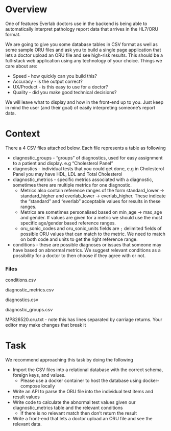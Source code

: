 # Overview

One of features Everlab doctors use in the backend is being able to automatically interpret pathology report data that arrives in the HL7/ORU format.

We are going to give you some database tables in CSV format as well as some sample ORU files and ask you to build a single page application that lets a doctor upload an ORU file and see high-risk results. This should be a full-stack web application using any technology of your choice. Things we care about are:

- Speed - how quickly can you build this?
- Accuracy - is the output correct?
- UX/Product - is this easy to use for a doctor?
- Quality - did you make good technical decisions?

We will leave what to display and how in the front-end up to you. Just keep in mind the user (and their goal) of easily interpreting someone’s report data.

# Context

There a 4 CSV files attached below. Each file represents a table as following

- diagnostic_groups - “groups” of diagnostics, used for easy assignment to a patient and display. e.g “Cholesterol Panel”
- diagnostics - individual tests that you could get done, e.g in Cholesterol Panel you may have HDL, LDL and Total Cholesterol
- diagnostic_metrics - specific metrics associated with a diagnostic, sometimes there are multiple metrics for one diagnostic.
    - Metrics also contain reference ranges of the form standard_lower → standard_higher and everlab_lower → everlab_higher. These indicate the “standard” and “everlab” acceptable values for results in these ranges.
    - Metrics are sometimes personalised based on min_age → max_age and gender. If values are given for a metric we should use the most specific age/gender based reference ranges.
    - oru_sonic_codes and oru_sonic_units fields are `;` delimited fields of possible ORU values that can match to the metric. We need to match on both code and units to get the right reference range.
- conditions - these are possible diagnoses or issues that someone may have based on abnormal metrics. We suggest relevant conditions as a possibility for a doctor to then choose if they agree with or not.

### Files

conditions.csv

diagnostic_metrics.csv

diagnostics.csv

diagnostic_groups.csv

MP826520.oru.txt - note this has lines separated by carriage returns. Your editor may make changes that break it

# Task

We recommend approaching this task by doing the following

- Import the CSV files into a relational database with the correct schema, foreign keys, and values.
    - Please use a docker container to host the database using docker-compose locally
- Write an API to parse the ORU file into the individual test items and result values
- Write code to calculate the abnormal test values given our diagnostic_metrics table and the relevant conditions
    - If there is no relevant match then don’t return the result
- Write a front-end that lets a doctor upload an ORU file and see the relevant data.
